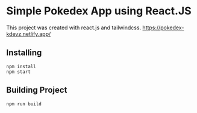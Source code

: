 # Simple Pokedex App using React.JS

This project was created with react.js and tailwindcss.
https://pokedex-kdevz.netlify.app/

## Installing
    npm install
    npm start

## Building Project
    npm run build
